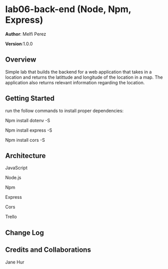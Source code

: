 # lab06-back-end (Node, Npm, Express)

**Author**: Melfi Perez

**Version**:1.0.0

## Overview
Simple lab that builds the backend for a web application that takes in a location and returns the latittude and longitude of the location in a map. The application also returns relevant information regarding the location.

## Getting Started
run the follow commands to install proper dependencies: 

Npm install dotenv -S

Npm install express -S

Npm install cors -S

## Architecture
JavaScript

Node.js

Npm

Express

Cors

Trello

## Change Log

## Credits and Collaborations
Jane Hur
